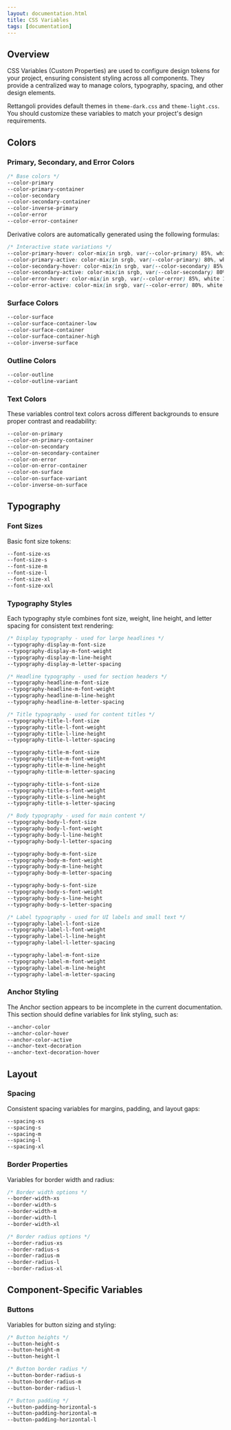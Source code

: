 ```yaml
---
layout: documentation.html
title: CSS Variables
tags: [documentation]
---
```


## Overview

CSS Variables (Custom Properties) are used to configure design tokens for your project, ensuring consistent styling across all components. They provide a centralized way to manage colors, typography, spacing, and other design elements.

Rettangoli provides default themes in `theme-dark.css` and `theme-light.css`. You should customize these variables to match your project's design requirements.

## Colors

### Primary, Secondary, and Error Colors

```css
/* Base colors */
--color-primary
--color-primary-container
--color-secondary
--color-secondary-container
--color-inverse-primary
--color-error
--color-error-container
```

Derivative colors are automatically generated using the following formulas:

```css
/* Interactive state variations */
--color-primary-hover: color-mix(in srgb, var(--color-primary) 85%, white 15%);
--color-primary-active: color-mix(in srgb, var(--color-primary) 80%, white 20%);
--color-secondary-hover: color-mix(in srgb, var(--color-secondary) 85%, white 15%);
--color-secondary-active: color-mix(in srgb, var(--color-secondary) 80%, white 20%);
--color-error-hover: color-mix(in srgb, var(--color-error) 85%, white 15%);
--color-error-active: color-mix(in srgb, var(--color-error) 80%, white 20%);
```

### Surface Colors

```css
--color-surface
--color-surface-container-low
--color-surface-container
--color-surface-container-high
--color-inverse-surface
```

### Outline Colors

```css
--color-outline
--color-outline-variant
```

### Text Colors

These variables control text colors across different backgrounds to ensure proper contrast and readability:

```css
--color-on-primary
--color-on-primary-container
--color-on-secondary
--color-on-secondary-container
--color-on-error
--color-on-error-container
--color-on-surface
--color-on-surface-variant
--color-inverse-on-surface
```

## Typography

### Font Sizes

Basic font size tokens:

```css
--font-size-xs
--font-size-s
--font-size-m
--font-size-l
--font-size-xl
--font-size-xxl
```

### Typography Styles

Each typography style combines font size, weight, line height, and letter spacing for consistent text rendering:

```css
/* Display typography - used for large headlines */
--typography-display-m-font-size
--typography-display-m-font-weight
--typography-display-m-line-height
--typography-display-m-letter-spacing

/* Headline typography - used for section headers */
--typography-headline-m-font-size
--typography-headline-m-font-weight
--typography-headline-m-line-height
--typography-headline-m-letter-spacing

/* Title typography - used for content titles */
--typography-title-l-font-size
--typography-title-l-font-weight
--typography-title-l-line-height
--typography-title-l-letter-spacing

--typography-title-m-font-size
--typography-title-m-font-weight
--typography-title-m-line-height
--typography-title-m-letter-spacing

--typography-title-s-font-size
--typography-title-s-font-weight
--typography-title-s-line-height
--typography-title-s-letter-spacing

/* Body typography - used for main content */
--typography-body-l-font-size
--typography-body-l-font-weight
--typography-body-l-line-height
--typography-body-l-letter-spacing

--typography-body-m-font-size
--typography-body-m-font-weight
--typography-body-m-line-height
--typography-body-m-letter-spacing

--typography-body-s-font-size
--typography-body-s-font-weight
--typography-body-s-line-height
--typography-body-s-letter-spacing

/* Label typography - used for UI labels and small text */
--typography-label-l-font-size
--typography-label-l-font-weight
--typography-label-l-line-height
--typography-label-l-letter-spacing

--typography-label-m-font-size
--typography-label-m-font-weight
--typography-label-m-line-height
--typography-label-m-letter-spacing
```

### Anchor Styling

The Anchor section appears to be incomplete in the current documentation. This section should define variables for link styling, such as:

```css
--anchor-color
--anchor-color-hover
--anchor-color-active
--anchor-text-decoration
--anchor-text-decoration-hover
```

## Layout

### Spacing

Consistent spacing variables for margins, padding, and layout gaps:

```css
--spacing-xs
--spacing-s
--spacing-m
--spacing-l
--spacing-xl
```

### Border Properties

Variables for border width and radius:

```css
/* Border width options */
--border-width-xs
--border-width-s
--border-width-m
--border-width-l
--border-width-xl

/* Border radius options */
--border-radius-xs
--border-radius-s
--border-radius-m
--border-radius-l
--border-radius-xl
```

## Component-Specific Variables

### Buttons

Variables for button sizing and styling:

```css
/* Button heights */
--button-height-s
--button-height-m
--button-height-l

/* Button border radius */
--button-border-radius-s
--button-border-radius-m
--button-border-radius-l

/* Button padding */
--button-padding-horizontal-s
--button-padding-horizontal-m
--button-padding-horizontal-l
```
